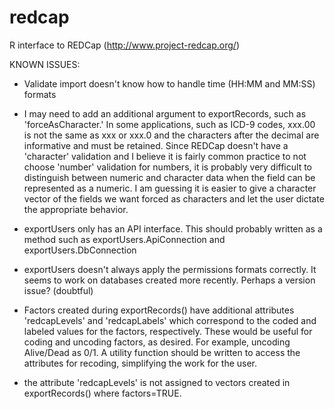redcap
======

R interface to REDCap (http://www.project-redcap.org/)

KNOWN ISSUES:

- Validate import doesn't know how to handle time (HH:MM and MM:SS) formats

- I may need to add an additional argument to exportRecords, such as 'forceAsCharacter.'  In some applications, 
  such as ICD-9 codes, xxx.00 is not the same as xxx or xxx.0 and the characters after the decimal are informative 
  and must be retained.  Since REDCap doesn't have a 'character' validation and I believe it is fairly common
  practice to not choose 'number' validation for numbers, it is probably very difficult to distinguish between 
  numeric and character data when the field can be represented as a numeric.  I am guessing it is easier to give 
  a character vector of the fields we want forced as characters and let the user dictate the appropriate behavior.

- exportUsers only has an API interface.  This should probably written as a method such as exportUsers.ApiConnection and
  exportUsers.DbConnection

- exportUsers doesn't always apply the permissions formats correctly.  It seems to work on databases created more recently.  Perhaps a version issue? (doubtful)

- Factors created during exportRecords() have additional attributes 'redcapLevels' and 'redcapLabels' which correspond to the coded and labeled values for the factors, respectively.  These would be useful for coding and uncoding factors, as desired.  For example, uncoding Alive/Dead as 0/1.  A utility function should be written to access the attributes for recoding, simplifying the work for the user.

- the attribute 'redcapLevels' is not assigned to vectors created in exportRecords() where factors=TRUE. 
